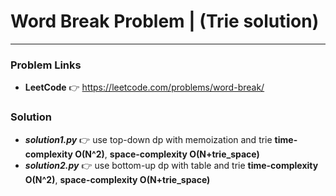 # Word Break Problem | (Trie solution)

---

### Problem Links
- **__LeetCode__** :point_right: https://leetcode.com/problems/word-break/

### Solution
- **_solution1.py_** :point_right: use top-down dp with memoization and trie **time-complexity O(N^2)**, **space-complexity O(N+trie_space)**
- **_solution2.py_** :point_right: use bottom-up dp with table and trie **time-complexity O(N^2)**, **space-complexity O(N+trie_space)**
